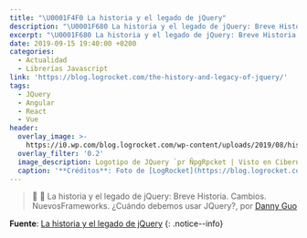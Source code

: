 ```yaml
---
title: "\U0001F4F0 La historia y el legado de jQuery"
description: "\U0001F680 La historia y el legado de jQuery: Breve Historia. Cambios. NuevosFrameworks. ¿Cuándo debemos usar JQuery?, por Danny Guo"
excerpt: "\U0001F680 La historia y el legado de jQuery: Breve Historia. Cambios. NuevosFrameworks. ¿Cuándo debemos usar JQuery?, por Danny Guo"
date: 2019-09-15 19:40:00 +0200
categories:
  - Actualidad
  - Librerías Javascript
link: 'https://blog.logrocket.com/the-history-and-legacy-of-jquery/'
tags:
  - JQuery
  - Angular
  - React
  - Vue
header:
  overlay_image: >-
    https://i0.wp.com/blog.logrocket.com/wp-content/uploads/2019/08/history-legacy-jquery.jpeg
  overlay_filter: '0.2'
  image_description: Logotipo de JQuery `pr ÑpgRpcket | Visto en Ciberninjas
  caption: '**Créditos**: Foto de [LogRocket](https://blog.logrocket.com)'
---
```


> 📰 🚀 La historia y el legado de jQuery: Breve Historia. Cambios. NuevosFrameworks. &iquest;Cu&aacute;ndo debemos usar JQuery?, por [Danny Guo](https://blog.logrocket.com/author/dannyguo/)

**Fuente**\: [La historia y el legado de jQuery](https://blog.logrocket.com/the-history-and-legacy-of-jquery/ "La historia y el legado de jQuery")
{: .notice--info}
